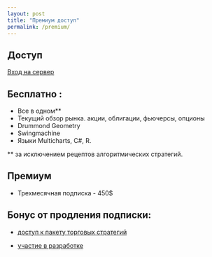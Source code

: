 ```yaml
---
layout: post
title: "Премиум доступ"
permalink: /premium/
---
```



<!--more-->

## Доступ

[Вход на сервер](https://discord.gg/V6arrKAUrh) 

## Бесплатно :

- Все в одном**
- Текущий обзор рынка. акции, облигации, фьючерсы, опционы
- Drummond Geometry
- Swingmachine 
- Языки Multicharts, C#, R.

** за исключением рецептов алгоритмических стратегий.
 

## Премиум

* Трехмесячная подписка - 450$

## Бонус от продления подписки:

- [доступ к пакету торговых стратегий](https://ragve.ru/2021-06-20/sample_strategy)

- [участие в разработке](https://ragve.ru/framework/)









